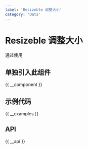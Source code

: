 ```yaml
---
label: 'Resizeble 调整大小'
category: 'Data'
---
```


# Resizeble 调整大小

通过使用

## 单独引入此组件

{{ __component }}

## 示例代码

{{ __examples }}

## API

{{ __api }}
